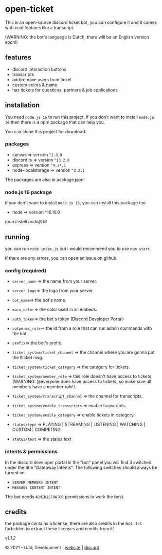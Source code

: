 # open-ticket
This is an open-source discord ticket bot, you can configure it and it comes with cool features like a transcript.

(WARNING: the bot's language is Dutch, there will be an English version soon!)

## features
- discord interaction buttons
- transcripts
- add/remove users from ticket
- custom colors & name
- has tickets for questions, partners & job applications

## installation
You need `node.js 16` to run this project, if you don't want to install `node.js 16` then there is a npm package that can help you.

You can clone this project for download.

### packages
- canvas => version `^2.8.0`
- discord.js => version `^13.2.0`
- express => version `^4.17.1`
- node-localstorage => version `^2.2.1`

The packages are also in package.json!

### node.js 16 package
if you don't want to install `node.js 16`, you can install this package too
- node => version ^16.10.0

_npm install node@16_

## running
you can run `node index.js` but i would recommend you to use `npm start`

if there are any errors, you can open an issue on github.

### config (required)
- `server_name` => the name from your server.
- `server_logo`=> the logo from your server.
- `bot_name`=> the bot's name.
- `main_color`=> the color used in all embeds.
- `auth_token`=> the bot's token (Discord Developer Portal)
- `botperms_role`=> the id from a role that can run admin commands with the bot.
- `prefix`=> the bot's prefix.

- `ticket_system/ticket_channel` => the channel where you are gonna put the !ticket msg.
- `ticket_system/ticket_category` => the category for tickets.
- `ticket_system/member_role` => this role doesn't have access to tickets 
(WARNING: @everyone does have access to tickets, so make sure all members have a member role!).
- `ticket_system/transcript_channel` => the channel for transcripts.
- `ticket_system/enable_transcripts` => enable transcripts.
- `ticket_system/enable_category` => enable tickets in category.

- `status/type` => PLAYING | STREAMING | LISTENING | WATCHING | CUSTOM | COMPETING
- `status/text` => the status text

### intents & permissions
In the discord developer portal in the "bot" panel you will find 3 switches under the title "Gateaway Intents". The following switches should always be turned on
- `SERVER MEMBERS INTENT`
- `MESSAGE CONTENT INTENT`

The bot needs `ADMINISTRATOR` permissions to work the best.

## credits
the package contains a license, there are also credits in the bot. It is forbidden to extract these licenses and credits from it!

_v1.1.2_

© 2021 - DJdj Development | [website](https://www.dj-dj.be) | [discord](https://discord.com/invite/26vT9wt3n3)